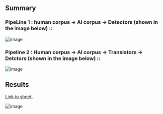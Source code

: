 
## Summary
### PipeLine 1 : human corpus  -> AI corpus -> Detectors (shown in the image below) ::
![image](https://github.com/A-b-h-a-y-0-2/radar-multilingual/assets/143434285/4e5d0268-1162-4777-94fb-4bad7d4529bb)

### Pipeline 2 : Human corpus -> AI corpus -> Translators  -> Detctors (shown in the image below) ::
![image](https://github.com/A-b-h-a-y-0-2/radar-multilingual/assets/143434285/83a5df69-c5fa-42ae-b0ec-0e3b2cb42679)

## Results
[Link to sheet.](https://docs.google.com/spreadsheets/d/1AKM0zlMQZoomOVhyPTVduYcDxLA_gdeOGynHypB8jQQ/edit?usp=sharing)

![image](https://github.com/A-b-h-a-y-0-2/radar-multilingual/assets/143434285/0e42d46b-4c84-46f1-a4cf-b11678c4aa82)
